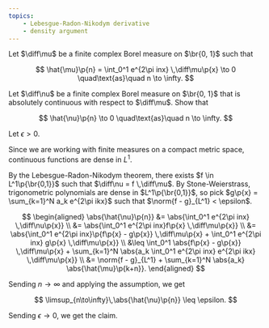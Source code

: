 ```yaml
---
topics:
    - Lebesgue-Radon-Nikodym derivative
    - density argument
---
```


<problem>

Let $\diff\mu$ be a finite complex Borel measure on $\br{0, 1}$ such that

$$
\hat{\mu}\p{n} = \int_0^1 e^{2\pi inx} \,\diff\mu\p{x} \to 0
\quad\text{as}\quad n \to \infty.
$$

Let $\diff\nu$ be a finite complex Borel measure on $\br{0, 1}$ that is absolutely continuous with respect to $\diff\mu$. Show that

$$
\hat{\nu}\p{n} \to 0
\quad\text{as}\quad n \to \infty.
$$

</problem>

<solution>

Let $\epsilon > 0$.

Since we are working with finite measures on a compact metric space, continuous functions are dense in $L^1$.

By the Lebesgue-Radon-Nikodym theorem, there exists $f \in L^1\p{\br{0,1}}$ such that $\diff\nu = f \,\diff\mu$. By Stone-Weierstrass, trigonometric polynomials are dense in $L^1\p{\br{0,1}}$, so pick $g\p{x} = \sum_{k=1}^N a_k e^{2\pi ikx}$ such that $\norm{f - g}_{L^1} < \epsilon$.

$$
\begin{aligned}
    \abs{\hat{\nu}\p{n}}
        &= \abs{\int_0^1 e^{2\pi inx} \,\diff\nu\p{x}} \\
        &= \abs{\int_0^1 e^{2\pi inx}f\p{x} \,\diff\mu\p{x}} \\
        &= \abs{\int_0^1 e^{2\pi inx}\p{f\p{x} - g\p{x}} \,\diff\mu\p{x} + \int_0^1 e^{2\pi inx} g\p{x} \,\diff\mu\p{x}} \\
        &\leq \int_0^1 \abs{f\p{x} - g\p{x}} \,\diff\mu\p{x} + \sum_{k=1}^N \abs{a_k \int_0^1 e^{2\pi inx} e^{2\pi ikx} \,\diff\mu\p{x}} \\
        &= \norm{f - g}_{L^1} + \sum_{k=1}^N \abs{a_k} \abs{\hat{\mu}\p{k+n}}.
\end{aligned}
$$

Sending $n \to \infty$ and applying the assumption, we get

$$
\limsup_{n\to\infty}\,\abs{\hat{\nu}\p{n}} \leq \epsilon.
$$

Sending $\epsilon \to 0$, we get the claim.

</solution>

